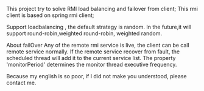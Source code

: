 This project try to solve RMI load balancing and failover from client; This rmi client is based on spring rmi client;

Support loadbalancing , the default strategy is random. In  the future,it will support round-robin,weighted round-robin, weighted random.


About failOver
Any of the remote rmi service is live, the client can be call remote service normally. If the remote service recover from fault, the scheduled thread will add it to the current service list. The property  'monitorPeriod' determines the monitor thread executive frequency.


Because my english is so poor, if I did not make you understood, please contact me.